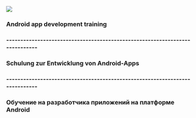 <div >
<img src="[https://i.gifer.com/9kA5.gif](https://i.gifer.com/9kA5.gif)" >
</div>

### Android app development training
### ----------------------------------------------------------------------------
### Schulung zur Entwicklung von Android-Apps
### ----------------------------------------------------------------------------
### Обучение на разработчика приложений на платформе Android
